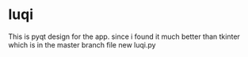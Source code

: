 # luqi

This is pyqt design for the app. since i found it much better than tkinter which is in the master branch file new luqi.py
